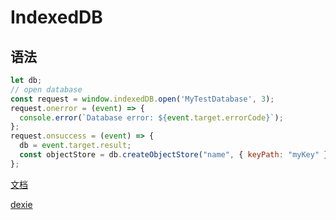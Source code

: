 # IndexedDB

## 语法

```js
let db;
// open database
const request = window.indexedDB.open('MyTestDatabase', 3);
request.onerror = (event) => {
  console.error(`Database error: ${event.target.errorCode}`);
};
request.onsuccess = (event) => {
  db = event.target.result;
  const objectStore = db.createObjectStore("name", { keyPath: "myKey" });
};
```

[文档](https://developer.mozilla.org/en-US/docs/Web/API/IndexedDB_API/Using_IndexedDB)

[dexie](https://www.npmjs.com/package/dexie)
